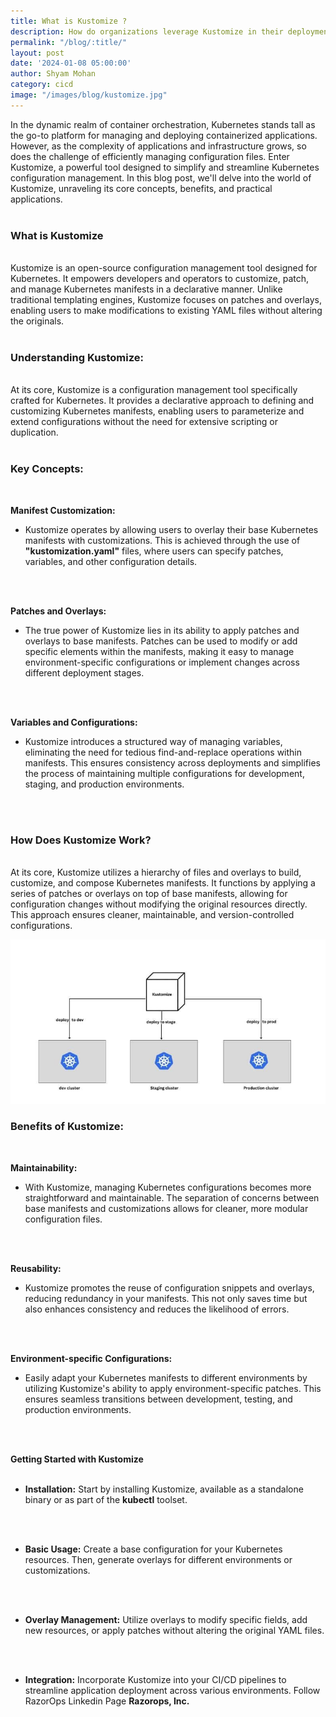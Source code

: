 ```yaml
---
title: What is Kustomize ?
description: How do organizations leverage Kustomize in their deployment and configuration management processes?
permalink: "/blog/:title/"
layout: post
date: '2024-01-08 05:00:00'
author: Shyam Mohan
category: cicd
image: "/images/blog/kustomize.jpg"
---
```


In the dynamic realm of container orchestration, Kubernetes stands tall as the go-to platform for managing and deploying containerized applications. However, as the complexity of applications and infrastructure grows, so does the challenge of efficiently managing configuration files. Enter Kustomize, a powerful tool designed to simplify and streamline Kubernetes configuration management. In this blog post, we'll delve into the world of Kustomize, unraveling its core concepts, benefits, and practical applications.
<br>
<br>

### **What is Kustomize**
<br>
Kustomize is an open-source configuration management tool designed for Kubernetes. It empowers developers and operators to customize, patch, and manage Kubernetes manifests in a declarative manner. Unlike traditional templating engines, Kustomize focuses on patches and overlays, enabling users to make modifications to existing YAML files without altering the originals.
<br>
<br>

### **Understanding Kustomize:**
<br>
At its core, Kustomize is a configuration management tool specifically crafted for Kubernetes. It provides a declarative approach to defining and customizing Kubernetes manifests, enabling users to parameterize and extend configurations without the need for extensive scripting or duplication.
<br>
<br>

### **Key Concepts:**
<br>

**Manifest Customization:**
<br>

* Kustomize operates by allowing users to overlay their base Kubernetes manifests with customizations. This is achieved through the use of **"kustomization.yaml"** files, where users can specify patches, variables, and other configuration details.
<br>
<br>

**Patches and Overlays:**
<br>

* The true power of Kustomize lies in its ability to apply patches and overlays to base manifests. Patches can be used to modify or add specific elements within the manifests, making it easy to manage environment-specific configurations or implement changes across different deployment stages.
<br>
<br>

**Variables and Configurations:**
<br>

* Kustomize introduces a structured way of managing variables, eliminating the need for tedious find-and-replace operations within manifests. This ensures consistency across deployments and simplifies the process of maintaining multiple configurations for development, staging, and production environments.
<br>
<br>

### **How Does Kustomize Work?**
<br>
At its core, Kustomize utilizes a hierarchy of files and overlays to build, customize, and compose Kubernetes manifests. It functions by applying a series of patches or overlays on top of base manifests, allowing for configuration changes without modifying the original resources directly. This approach ensures cleaner, maintainable, and version-controlled configurations.
<br>

![](/images/blog/kustomize-inside.jpg)
<br>

### **Benefits of Kustomize:**
<br>

**Maintainability:**
<br>

* With Kustomize, managing Kubernetes configurations becomes more straightforward and maintainable. The separation of concerns between base manifests and customizations allows for cleaner, more modular configuration files.
<br>
<br>

**Reusability:**
<br>

* Kustomize promotes the reuse of configuration snippets and overlays, reducing redundancy in your manifests. This not only saves time but also enhances consistency and reduces the likelihood of errors.
<br>
<br>

**Environment-specific Configurations:**
<br>

* Easily adapt your Kubernetes manifests to different environments by utilizing Kustomize's ability to apply environment-specific patches. This ensures seamless transitions between development, testing, and production environments.
<br>
<br>

**Getting Started with Kustomize**
<br>
<br>

* **Installation:** Start by installing Kustomize, available as a standalone binary or as part of the **kubectl** toolset.
<br>
<br>

* **Basic Usage:** Create a base configuration for your Kubernetes resources. Then, generate overlays for different environments or customizations.
<br>
<br>

* **Overlay Management:** Utilize overlays to modify specific fields, add new resources, or apply patches without altering the original YAML files.
<br>
<br>

* **Integration:** Incorporate Kustomize into your CI/CD pipelines to streamline application deployment across various environments. Follow RazorOps Linkedin Page <a href="https://www.linkedin.com/company/razorops/" target=_blank style="text-decoration: none"> <b>Razorops, Inc.</b></a> 